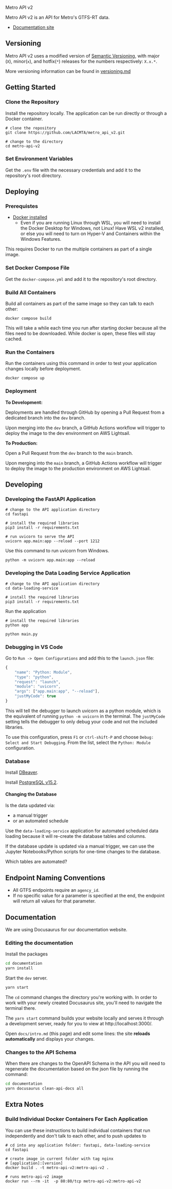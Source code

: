  Metro API v2

Metro API v2 is an API for Metro's GTFS-RT data.

* [Documentation site](https://lacmta.github.io/metro-api-v2/)

## Versioning

Metro API v2 uses a modified version of [Semantic Versioning](https://semver.org/), with major (`X`), minor(`x`), and hotfix(`*`) releases for the numbers respectively: `X.x.*`.

More versioning information can be found in [versioning.md](versioning.md)

## Getting Started

### Clone the Repository

Install the repository locally. The application can be run directly or through a Docker container.

``` shell
# clone the repository
git clone https://github.com/LACMTA/metro_api_v2.git

# change to the directory
cd metro-api-v2
```

### Set Environment Variables

Get the `.env` file with the necessary credentials and add it to the repository's root directory.

## Deploying

### Prerequistes

- [Docker installed](https://docs.docker.com/get-docker/)
    - Even if you are running Linux through WSL, you will need to install the Docker Desktop for Windows, not Linux! Have WSL v2 installed, or else you will need to turn on Hyper-V and Containers within the Windows Features.

This requires Docker to run the multiple containers as part of a single image.

### Set Docker Compose File

Get the `docker-compose.yml` and add it to the repository's root directory.

### Build All Containers

Build all containers as part of the same image so they can talk to each other:

``` shell
docker compose build
```

This will take a while each time you run after starting docker because all the files need to be downloaded.  While docker is open, these files will stay cached.

### Run the Containers

Run the containers using this command in order to test your application changes locally before deployment.

```shell
docker compose up
```

### Deployment

__To Development:__

Deployments are handled through GitHub by opening a Pull Request from a dedicated branch into the `dev` branch.

Upon merging into the `dev` branch, a GitHub Actions workflow will trigger to deploy the image to the dev environment on AWS Lightsail.

__To Production:__

Open a Pull Request from the `dev` branch to the `main` branch.

Upon merging into the `main` branch, a GitHub Actions workflow will trigger to deploy the image to the production environment on AWS Lightsail.

## Developing

### Developing the FastAPI Application

``` shell
# change to the API application directory
cd fastapi

# install the required libraries
pip3 install -r requirements.txt

# run uvicorn to serve the API
uvicorn app.main:app --reload --port 1212
```

Use this command to run uvicorn from Windows.

``` shell
python -m uvicorn app.main:app --reload 
```

### Developing the Data Loading Service Application

``` shell
# change to the API application directory
cd data-loading-service
```

``` shell
# install the required libraries
pip3 install -r requirements.txt
```

Run the application

``` shell
# install the required libraries
python app

python main.py
```

### Debugging in VS Code

Go to `Run -> Open Configurations` and add this to the `launch.json` file:

``` js
{
    "name": "Python: Module",
    "type": "python",
    "request": "launch",
    "module": "uvicorn",
    "args": ["app.main:app", "--reload"],
    "justMyCode": true
}
```

This will tell the debugger to launch uvicorn as a python module, which is the equivalent of running `python -m uvicorn` in the terminal.  The `justMyCode` setting tells the debugger to only debug your code and not the included libraries.

To use this configuration, press `F1` or `ctrl-shift-P` and choose `Debug: Select and Start Debugging`.  From the list, select the `Python: Module` configuration.

### Database

Install [DBeaver](https://dbeaver.io/download/).

Install [PostgreSQL v15.2](https://www.postgresql.org/download/).

#### Changing the Database

Is the data updated via:

* a manual trigger
* or an automated schedule

Use the `data-loading-service` application for automated scheduled data loading because it will re-create the database tables and columns.

If the database update is updated via a manual trigger, we can use the Jupyter Notebooks/Python scripts for one-time changes to the database.

Which tables are automated?

## Endpoint Naming Conventions

- All GTFS endpoints require an `agency_id`.
- If no specific value for a parameter is specified at the end, the endpoint will return all values for that parameter.

## Documentation

We are using Docusaurus for our documentation website.

### Editing the documentation

Install the packages

```bash
cd documentation
yarn install
```

Start the `dev` server.
```bash
yarn start 
```

The `cd` command changes the directory you're working with. In order to work with your newly created Docusaurus site, you'll need to navigate the terminal there.

The `yarn start` command builds your website locally and serves it through a development server, ready for you to view at http://localhost:3000/.

Open `docs/intro.md` (this page) and edit some lines: the site **reloads automatically** and displays your changes.

### Changes to the API Schema

When there are changes to the OpenAPI Schema in the API you will need to regenerate the documentation based on the json file by running the command:

```bash
cd documentation
yarn docusaurus clean-api-docs all
```

## Extra Notes

### Build Individual Docker Containers For Each Application

You can use these instructions to build individual containers that run independently and don't talk to each other, and to push updates to 

``` shell
# cd into any application folder: fastapi, data-loading-service
cd fastapi

# create image in current folder with tag nginx
# [application]:[version]
docker build . -t metro-api-v2:metro-api-v2 .

# runs metro-api-v2 image
docker run --rm -it  -p 80:80/tcp metro-api-v2:metro-api-v2
```